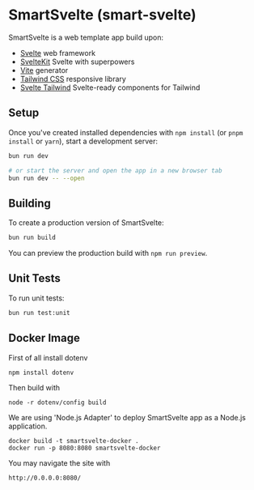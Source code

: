 # SmartSvelte (smart-svelte)

SmartSvelte is a web template app build upon:

- [Svelte](https://svelte.dev/) web framework
- [SvelteKit](https://kit.svelte.dev/) Svelte with superpowers
- [Vite](https://vitejs.dev/) generator
- [Tailwind CSS](https://tailwindcss.com/) responsive library
- [Svelte Tailwind](https://flowbite-svelte.com/) Svelte-ready components for Tailwind

## Setup

Once you've created installed dependencies with `npm install` (or `pnpm install` or `yarn`), start a development server:

```bash
bun run dev

# or start the server and open the app in a new browser tab
bun run dev -- --open
```

## Building

To create a production version of SmartSvelte:

```bash
bun run build
```

You can preview the production build with `npm run preview`.

## Unit Tests

To run unit tests:

```bash
bun run test:unit
```

## Docker Image

First of all install dotenv

    npm install dotenv

Then build with

    node -r dotenv/config build

We are using 'Node.js Adapter' to deploy SmartSvelte app as a Node.js application.

    docker build -t smartsvelte-docker .
    docker run -p 8080:8080 smartsvelte-docker

You may navigate the site with

    http://0.0.0.0:8080/
